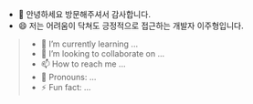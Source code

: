 - 👋  안녕하세요 방문해주셔서 감사합니다.
- 😄 저는 어려움이 닥쳐도 긍정적으로 접근하는 개발자 이주형입니다. 
> - 🌱 I’m currently learning ...
> - 💞️ I’m looking to collaborate on ...
> - 📫 How to reach me ...
> - 👀 Pronouns: ...
> - ⚡ Fun fact: ...

<!---
2weekhyung/2weekhyung is a ✨ special ✨ repository because its `README.md` (this file) appears on your GitHub profile.
You can click the Preview link to take a look at your changes.
--->
